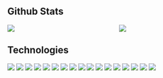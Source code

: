 <div>
  <h2>Github Stats</h2>
  <div style="display: grid; grid-template-columns: 1fr 1fr;">
   <img src="https://github-readme-stats.vercel.app/api?username=ahonore42&show_icons=true&theme=onedark" /><img src="https://github-readme-stats.vercel.app/api/top-langs/?username=ahonore42&layout=compact&theme=onedark" />
  </div>
</div>

<div>
  <h2>Technologies</h2>
  <div>
    <img src="https://img.shields.io/badge/-JavaScript-black?style=flat-square&logo=javascript" />
    <img src="https://img.shields.io/badge/-Nodejs-black?style=flat-square&logo=Node.js" />
    <img src="https://img.shields.io/badge/-Python-black?style=flat-square&logo=Python" />
    <img src="https://img.shields.io/badge/-React-black?style=flat-square&logo=react" />
    <img src="https://img.shields.io/badge/-HTML5-E34F26?style=flat-square&logo=html5&logoColor=white" />
    <img src="https://img.shields.io/badge/-CSS3-1572B6?style=flat-square&logo=css3" />
    <img src="https://img.shields.io/badge/-Bootstrap-563D7C?style=flat-square&logo=bootstrap" />
    <img src="https://img.shields.io/badge/-TypeScript-007ACC?style=flat-square&logo=typescript" />
    <img src="https://img.shields.io/badge/-MongoDB-black?style=flat-square&logo=mongodb" />
    <img src="https://img.shields.io/badge/-GraphQL-E10098?style=flat-square&logo=graphql" />
    <img src="https://img.shields.io/badge/-Apollo%20GraphQL-311C87?style=flat-square&logo=apollo-graphql" />
    <img src="https://img.shields.io/badge/-PostgreSQL-336791?style=flat-square&logo=postgresql" />
    <img src="https://img.shields.io/badge/-MySQL-black?style=flat-square&logo=mysql" />
    <img src="https://img.shields.io/badge/-Heroku-430098?style=flat-square&logo=heroku" />
    <img src="https://img.shields.io/badge/Amazon%20AWS-232F3E?style=flat-square&logo=amazon-aws" />
    <img src="https://img.shields.io/badge/-Git-black?style=flat-square&logo=git" />
    <img src="https://img.shields.io/badge/-GitHub-181717?style=flat-square&logo=github" />
  </div>
</div>





<!--
**ahonore42/ahonore42** is a ✨ _special_ ✨ repository because its `README.md` (this file) appears on your GitHub profile.

Here are some ideas to get you started:

- 🔭 I’m currently working on ...
- 🌱 I’m currently learning ...
- 👯 I’m looking to collaborate on ...
- 🤔 I’m looking for help with ...
- 💬 Ask me about ...
- 📫 How to reach me: ...
- 😄 Pronouns: ...
- ⚡ Fun fact: ...
-->

